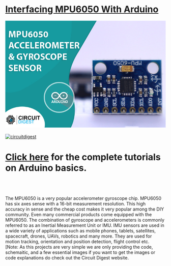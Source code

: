 # [Interfacing MPU6050 With Arduino](https://circuitdigest.com/)

<img src="https://github.com/Circuit-Digest/Basic-Arduino-Tutorials-for-Beginners-/blob/d6eff1af66385708e9f3212ce84a2dc7082c69af/Interfacing%20MPU6050%20With%20Arduino/mpu6050_sensor_title.jpg" width="" alt="alt_text" title="image_tooltip">
<br>

<br>
<a href="https://circuitdigest.com/tags/arduino"><img src="https://img.shields.io/static/v1?label=&labelColor=505050&message=Arduino Basic Tutorials Circuit Digest&color=%230076D6&style=social&logo=google-chrome&logoColor=%230076D6" alt="circuitdigest"/></a>
<br>

[<h1>Click here](https://circuitdigest.com/tags/arduino) for the complete tutorials on Arduino basics.</h1>


<br>
<br>
<br>
The MPU6050 is a very popular accelerometer gyroscope chip. MPU6050 has six axes sense with a 16-bit measurement resolution. This high accuracy in sense and the cheap cost makes it very popular among the DIY community. Even many commercial products come equipped with the MPU6050. The combination of gyroscope and accelerometers is commonly referred to as an Inertial Measurement Unit or IMU.
IMU sensors are used in a wide variety of applications such as mobile phones, tablets, satellites, spacecraft, drones, UAVs, robotics and many more. They are used for motion tracking, orientation and position detection, flight control etc.
<br>
[Note: As this projects are very simple we are only providing the code, schemaitic, and a few essential images if you want to get the images or code explanations do check out the Circuit Digest website.
<br>
<br>
